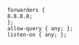         forwarders {
        8.8.8.8;
        };
        allow-query { any; };
        listen-on { any; };